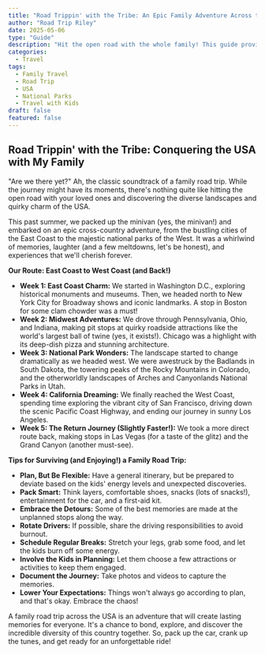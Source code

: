 ```yaml
---
title: "Road Trippin' with the Tribe: An Epic Family Adventure Across the USA"
author: "Road Trip Riley"
date: 2025-05-06
type: "Guide"
description: "Hit the open road with the whole family! This guide provides tips and an itinerary for an unforgettable cross-country adventure, from national parks to quirky roadside attractions."
categories:
  - Travel
tags:
  - Family Travel
  - Road Trip
  - USA
  - National Parks
  - Travel with Kids
draft: false
featured: false
---
```


## Road Trippin' with the Tribe: Conquering the USA with My Family

"Are we there yet?" Ah, the classic soundtrack of a family road trip. While the journey might have its moments, there's nothing quite like hitting the open road with your loved ones and discovering the diverse landscapes and quirky charm of the USA.

This past summer, we packed up the minivan (yes, the minivan!) and embarked on an epic cross-country adventure, from the bustling cities of the East Coast to the majestic national parks of the West. It was a whirlwind of memories, laughter (and a few meltdowns, let's be honest), and experiences that we'll cherish forever.

**Our Route: East Coast to West Coast (and Back!)**

* **Week 1: East Coast Charm:** We started in Washington D.C., exploring historical monuments and museums. Then, we headed north to New York City for Broadway shows and iconic landmarks. A stop in Boston for some clam chowder was a must!
* **Week 2: Midwest Adventures:** We drove through Pennsylvania, Ohio, and Indiana, making pit stops at quirky roadside attractions like the world's largest ball of twine (yes, it exists!). Chicago was a highlight with its deep-dish pizza and stunning architecture.
* **Week 3: National Park Wonders:** The landscape started to change dramatically as we headed west. We were awestruck by the Badlands in South Dakota, the towering peaks of the Rocky Mountains in Colorado, and the otherworldly landscapes of Arches and Canyonlands National Parks in Utah.
* **Week 4: California Dreaming:** We finally reached the West Coast, spending time exploring the vibrant city of San Francisco, driving down the scenic Pacific Coast Highway, and ending our journey in sunny Los Angeles.
* **Week 5: The Return Journey (Slightly Faster!):** We took a more direct route back, making stops in Las Vegas (for a taste of the glitz) and the Grand Canyon (another must-see).

**Tips for Surviving (and Enjoying!) a Family Road Trip:**

* **Plan, But Be Flexible:** Have a general itinerary, but be prepared to deviate based on the kids' energy levels and unexpected discoveries.
* **Pack Smart:** Think layers, comfortable shoes, snacks (lots of snacks!), entertainment for the car, and a first-aid kit.
* **Embrace the Detours:** Some of the best memories are made at the unplanned stops along the way.
* **Rotate Drivers:** If possible, share the driving responsibilities to avoid burnout.
* **Schedule Regular Breaks:** Stretch your legs, grab some food, and let the kids burn off some energy.
* **Involve the Kids in Planning:** Let them choose a few attractions or activities to keep them engaged.
* **Document the Journey:** Take photos and videos to capture the memories.
* **Lower Your Expectations:** Things won't always go according to plan, and that's okay. Embrace the chaos!

A family road trip across the USA is an adventure that will create lasting memories for everyone. It's a chance to bond, explore, and discover the incredible diversity of this country together. So, pack up the car, crank up the tunes, and get ready for an unforgettable ride!
